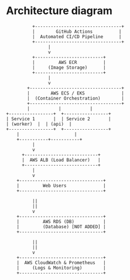 # Architecture diagram

              +---------------------------------+
              |        GitHub Actions          |
              |  Automated CI/CD Pipeline      |
              +---------------------------------+
                    |
                    v
              +--------------------------+
              |         AWS ECR          |
              |     (Image Storage)      |
              +--------------------------+
                    |
                    v
            +-----------------------------------+
            |        AWS ECS / EKS              |
            |  (Container Orchestration)        |
            +-----------------------------------+
            |           |           |
    +-----------------+  +-----------------+  
    | Service 1       |  | Service 2       |  
    | (worker)  |  | (api)  |  
    +-----------------+  +-----------------+  
        |                     |                     
        +-----------+-----------+
              |
              v
          +----------------------------+
          |  AWS ALB (Load Balancer)   |
          +----------------------------+
              |
              v
        +--------------------------------+
        |         Web Users              |
        +--------------------------------+

              ||
              ||
              v
        +--------------------------------+
        |         AWS RDS (DB)           |
        |         (Database) [NOT ADDED] |
        +--------------------------------+

              ||
              ||
              v
        +--------------------------------+
        |  AWS CloudWatch & Prometheus   |
        |     (Logs & Monitoring)        |
        +--------------------------------+
